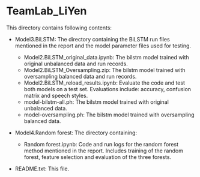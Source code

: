 # TeamLab_LiYen

This directory contains following contents:

- Model3.BiLSTM: The directory containing the BiLSTM run files mentioned in the report and the model parameter files used for testing.
    - Model2.BiLSTM_original_data.ipynb: The bilstm model trained with original unbalanced data and run records.
    - Model2.BiLSTM_Oversampling.zip: The bilstm model trained with oversampling balanced data and run records.
    - Model2.BiLSTM_reload_results.ipynb: Evaluate the code and test both models on a test set. Evaluations include: accuracy, confusion matrix and speech styles.
    - model-bilstm-all.ph: The bilstm model trained with original unbalanced data.
    - model-oversampling.ph: The bilstm model trained with oversampling balanced data.

- Model4.Random forest: The directory containing:
    - Random forest.ipynb: Code and run logs for the random forest method mentioned in the report. Includes training of the random forest, feature selection and evaluation of the three forests.

                         
- README.txt: This file.
